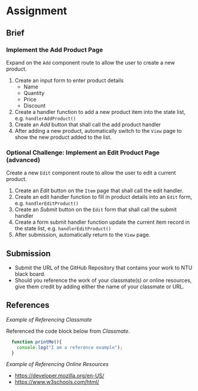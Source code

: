 # Assignment
## Brief
### Implement the Add Product Page

Expand on the `Add` component route to allow the user to create a new
product. 

1. Create an input form to enter product details
    - Name
    - Quantity
    - Price
    - Discount
2. Create a handler function to add a new product item into the state list, 
   e.g. `handlerAddProduct()`
3. Create an *Add* button that shall call the add product handler
4. After adding a new product, automatically switch to the `View` page to show
   the new product added to the list.

### Optional Challenge: Implement an Edit Product Page (advanced)

Create a new `Edit` component route to allow the user to edit a current product.

1. Create an *Edit* button on the `Item` page that shall call the edit handler.
2. Create an edit handler function to fill in product details into an `Edit` form, 
   e.g. `handlerEditProduct()`
4. Create an *Submit* button on the `Edit` form that shall call the submit handler
2. Create a form submit handler function update the current item record in the state
   list, e.g. `handlerEditProduct()`
4. After submission, automatically return to the `View` page.

## Submission 

- Submit the URL of the GitHub Repository that contains your work to NTU black board.
- Should you reference the work of your classmate(s) or online resources, give them credit by adding either the name of your classmate or URL. 

## References

_Example of Referencing Classmate_

Referenced the code block below from *Classmate*.
```js
  function printMe(){
    console.log("I am a reference example");
  }
```
_Example of Referencing Online Resources_

- https://developer.mozilla.org/en-US/
- https://www.w3schools.com/html/
